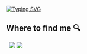 [![Typing SVG](https://readme-typing-svg.herokuapp.com?pause=300&color=6667AB&lines=Hi+there!+I'm+Daniil+Kiryanchuk;iOS+Developer)](https://git.io/typing-svg)

## Where to find me 🔍 
&nbsp;
[<img src="https://img.shields.io/badge/Telegram-2CA5E0?style=for-the-badge&logo=telegram&logoColor=white" />](https://t.me/aerowow)
[<img src="https://img.shields.io/badge/linkedin-%230077B5.svg?style=for-the-badge&logo=linkedin&logoColor=white" />](https://www.linkedin.com/in/kiryanchuk/)
